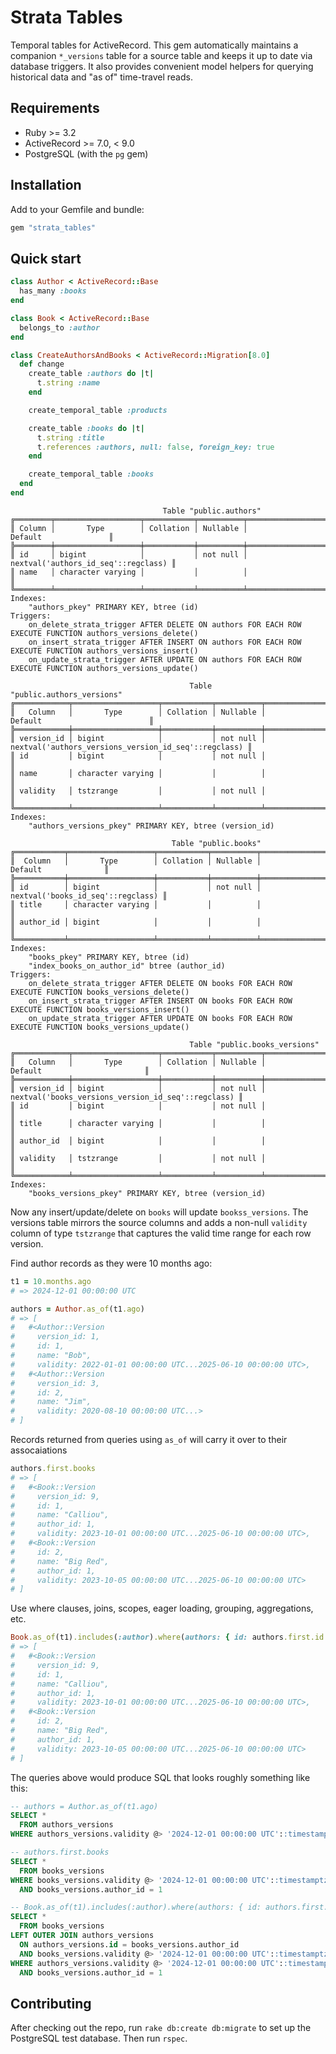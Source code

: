 # Strata Tables

Temporal tables for ActiveRecord. This gem automatically maintains a companion `*_versions` table for a source table and keeps it up to date via database triggers. It also provides convenient model helpers for querying historical data and "as of" time-travel reads.

## Requirements

- Ruby >= 3.2
- ActiveRecord >= 7.0, < 9.0
- PostgreSQL (with the `pg` gem)

## Installation

Add to your Gemfile and bundle:

```ruby
gem "strata_tables"
```

## Quick start

```ruby
class Author < ActiveRecord::Base
  has_many :books
end

class Book < ActiveRecord::Base
  belongs_to :author
end

class CreateAuthorsAndBooks < ActiveRecord::Migration[8.0]
  def change
    create_table :authors do |t|
      t.string :name
    end

    create_temporal_table :products

    create_table :books do |t|
      t.string :title
      t.references :authors, null: false, foreign_key: true
    end

    create_temporal_table :books
  end
end
```

```
                                  Table "public.authors"
╔════════╤═══════════════════╤═══════════╤══════════╤═════════════════════════════════════╗
║ Column │       Type        │ Collation │ Nullable │               Default               ║
╠════════╪═══════════════════╪═══════════╪══════════╪═════════════════════════════════════╣
║ id     │ bigint            │           │ not null │ nextval('authors_id_seq'::regclass) ║
║ name   │ character varying │           │          │                                     ║
╚════════╧═══════════════════╧═══════════╧══════════╧═════════════════════════════════════╝
Indexes:
    "authors_pkey" PRIMARY KEY, btree (id)
Triggers:
    on_delete_strata_trigger AFTER DELETE ON authors FOR EACH ROW EXECUTE FUNCTION authors_versions_delete()
    on_insert_strata_trigger AFTER INSERT ON authors FOR EACH ROW EXECUTE FUNCTION authors_versions_insert()
    on_update_strata_trigger AFTER UPDATE ON authors FOR EACH ROW EXECUTE FUNCTION authors_versions_update()

                                        Table "public.authors_versions"
╔════════════╤═══════════════════╤═══════════╤══════════╤══════════════════════════════════════════════════════╗
║   Column   │       Type        │ Collation │ Nullable │                       Default                        ║
╠════════════╪═══════════════════╪═══════════╪══════════╪══════════════════════════════════════════════════════╣
║ version_id │ bigint            │           │ not null │ nextval('authors_versions_version_id_seq'::regclass) ║
║ id         │ bigint            │           │ not null │                                                      ║
║ name       │ character varying │           │          │                                                      ║
║ validity   │ tstzrange         │           │ not null │                                                      ║
╚════════════╧═══════════════════╧═══════════╧══════════╧══════════════════════════════════════════════════════╝
Indexes:
    "authors_versions_pkey" PRIMARY KEY, btree (version_id)

                                    Table "public.books"
╔═══════════╤═══════════════════╤═══════════╤══════════╤═══════════════════════════════════╗
║  Column   │       Type        │ Collation │ Nullable │              Default              ║
╠═══════════╪═══════════════════╪═══════════╪══════════╪═══════════════════════════════════╣
║ id        │ bigint            │           │ not null │ nextval('books_id_seq'::regclass) ║
║ title     │ character varying │           │          │                                   ║
║ author_id │ bigint            │           │          │                                   ║
╚═══════════╧═══════════════════╧═══════════╧══════════╧═══════════════════════════════════╝
Indexes:
    "books_pkey" PRIMARY KEY, btree (id)
    "index_books_on_author_id" btree (author_id)
Triggers:
    on_delete_strata_trigger AFTER DELETE ON books FOR EACH ROW EXECUTE FUNCTION books_versions_delete()
    on_insert_strata_trigger AFTER INSERT ON books FOR EACH ROW EXECUTE FUNCTION books_versions_insert()
    on_update_strata_trigger AFTER UPDATE ON books FOR EACH ROW EXECUTE FUNCTION books_versions_update()

                                        Table "public.books_versions"
╔════════════╤═══════════════════╤═══════════╤══════════╤════════════════════════════════════════════════════╗
║   Column   │       Type        │ Collation │ Nullable │                      Default                       ║
╠════════════╪═══════════════════╪═══════════╪══════════╪════════════════════════════════════════════════════╣
║ version_id │ bigint            │           │ not null │ nextval('books_versions_version_id_seq'::regclass) ║
║ id         │ bigint            │           │ not null │                                                    ║
║ title      │ character varying │           │          │                                                    ║
║ author_id  │ bigint            │           │          │                                                    ║
║ validity   │ tstzrange         │           │ not null │                                                    ║
╚════════════╧═══════════════════╧═══════════╧══════════╧════════════════════════════════════════════════════╝
Indexes:
    "books_versions_pkey" PRIMARY KEY, btree (version_id)

```

Now any insert/update/delete on `books` will update `bookss_versions`. The versions table mirrors the source columns and adds a non-null `validity` column of type `tstzrange` that captures the valid time range for each row version.

Find author records as they were 10 months ago:

```ruby
t1 = 10.months.ago
# => 2024-12-01 00:00:00 UTC

authors = Author.as_of(t1.ago)
# => [
#   #<Author::Version
#     version_id: 1,
#     id: 1,
#     name: "Bob",
#     validity: 2022-01-01 00:00:00 UTC...2025-06-10 00:00:00 UTC>,
#   #<Author::Version
#     version_id: 3,
#     id: 2,
#     name: "Jim",
#     validity: 2020-08-10 00:00:00 UTC...>
# ]
```

Records returned from queries using `as_of` will carry it over to their assocaiations

```ruby
authors.first.books
# => [
#   #<Book::Version
#     version_id: 9,
#     id: 1,
#     name: "Calliou",
#     author_id: 1,
#     validity: 2023-10-01 00:00:00 UTC...2025-06-10 00:00:00 UTC>,
#   #<Book::Version
#     id: 2,
#     name: "Big Red",
#     author_id: 1,
#     validity: 2023-10-05 00:00:00 UTC...2025-06-10 00:00:00 UTC>
# ]
```

Use where clauses, joins, scopes, eager loading, grouping, aggregations, etc.

```ruby
Book.as_of(t1).includes(:author).where(authors: { id: authors.first.id })
# => [
#   #<Book::Version
#     version_id: 9,
#     id: 1,
#     name: "Calliou",
#     author_id: 1,
#     validity: 2023-10-01 00:00:00 UTC...2025-06-10 00:00:00 UTC>,
#   #<Book::Version
#     id: 2,
#     name: "Big Red",
#     author_id: 1,
#     validity: 2023-10-05 00:00:00 UTC...2025-06-10 00:00:00 UTC>
# ]
```

The queries above would produce SQL that looks roughly something like this:

```sql
-- authors = Author.as_of(t1.ago)
SELECT *
  FROM authors_versions
WHERE authors_versions.validity @> '2024-12-01 00:00:00 UTC'::timestamptz

-- authors.first.books
SELECT *
  FROM books_versions
WHERE books_versions.validity @> '2024-12-01 00:00:00 UTC'::timestamptz
  AND books_versions.author_id = 1

-- Book.as_of(t1).includes(:author).where(authors: { id: authors.first.id })
SELECT *
  FROM books_versions
LEFT OUTER JOIN authors_versions
  ON authors_versions.id = books_versions.author_id
  AND books_versions.validity @> '2024-12-01 00:00:00 UTC'::timestamptz
WHERE authors_versions.validity @> '2024-12-01 00:00:00 UTC'::timestamptz
  AND books_versions.author_id = 1
```

## Contributing

After checking out the repo, run `rake db:create db:migrate` to set up the PostgreSQL test database. Then run `rspec`.
